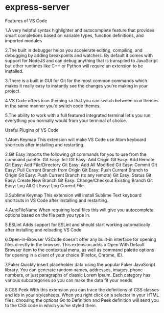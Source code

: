 # express-server

Features of VS Code

1.A very helpful syntax highlighter and autocomplete feature that provides smart completions based on variable types, function definitions, and imported modules.

2.The built in debugger helps you accelerate editing, compiling, and debugging by adding breakpoints and watchers. By default it comes with support for NodeJS and can debug anything that is transpiled to JavaScript but other runtimes like C++ or Python will require an extension to be installed.

3.There is a built in GUI for Git for the most common commands which makes it really easy to instantly see the changes you're making in your project.

4.VS Code offers icon theming so that you can switch between icon themes in the same manner you'd switch code themes.

5.The ability to work with a full featured integrated terminal let's you run everything you normally would from your terminal of choice. 

Useful Plugins of VS Code

1.Atom Keymap
  This extension will make VS Code use Atom keyboard shortcuts after installing and restarting.

2.Git Easy
  Imports the following git commands for you to use from the command palette. 
    Git Easy: Init
    Git Easy: Add Origin
    Git Easy: Add Remote
    Git Easy: Add File/Directory
    Git Easy: Add All Modified
    Git Easy: Commit
    Git Easy: Pull Current Branch from Origin
    Git Easy: Push Current Branch to Origin
    Git Easy: Push Current Branch (to any remote)
    Git Easy: Status
    Git Easy: Create New Branch
    Git Easy: Change/Checkout Existing Branch
    Git Easy: Log All
    Git Easy: Log Current File

3.Sublime Keymap
  This extension will install Sublime Text keyboard shortcuts in VS Code after installing and      restarting.

4.AutoFileName
  When requiring local files this will give you autocomplete options based on the file path you    type in.

5.ESLint
  Adds support for ESLint and should start working automatically after installing and reloading VS Code.

6.Open-in-Browser
  VSCode doesn't offer any built-in interface for opening files directly in the browser. This extension adds a Open With Default Browser item to the contextual menu, as well as command palette options for opening in a client of your choice (Firefox, Chrome, IE). 

7.Faker
  Quickly insert placeholder data using the popular Faker JavaScript library. You can generate random names, addresses, images, phone numbers, or just paragraphs of classic Lorem Ipsum. Each category has various subcategories so you can make the data fit your needs.

8.CSS Peek
  WIth this extension you can trace the definitions of CSS classes and ids in your stylesheets. When you right click on a selector in your HTML files, choosing the options Go to Definition and Peek definition will send you to the CSS code in which you've styled them.
